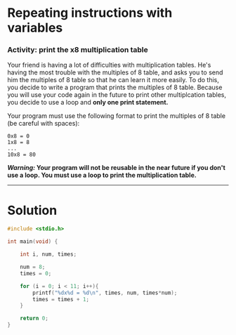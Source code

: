 # Repeating instructions with variables
### Activity: print the x8 multiplication table
Your friend is having a lot of difficulties with multiplication tables. He's having the most trouble with the multiples of 8 table, and asks you to send him the multiples of 8 table so that he can learn it more easily. To do this, you decide to write a program that prints the multiples of 8 table. Because you will use your code again in the future to print other multiplcation tables, you decide to use a loop and **only one print statement.**

Your program must use the following format to print the multiples of 8 table (be careful with spaces):
```
0x8 = 0
1x8 = 8
...
10x8 = 80
```
**_Warning:_ Your program will not be reusable in the near future if you don't use a loop. You must use a loop to print the multiplication table.**

___

# Solution
```C
#include <stdio.h>

int main(void) {

    int i, num, times;

    num = 8;
    times = 0;

    for (i = 0; i < 11; i++){
        printf("%dx%d = %d\n", times, num, times*num);
        times = times + 1;
    }

    return 0;
}
```
